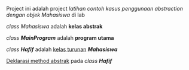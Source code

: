 <p>
	Project ini adalah project <i>latihan contoh kasus penggunaan abstraction dengan objek Mahasiswa </i>di lab
</p>
<p>
<i>class Mahasiswa</i> adalah <b>kelas abstrak</b>
</p>
<p>
	<i>class <b>MainProgram</b></i> adalah <b>program utama</b>
</p>
<p>
<i>class <b>Hafif</b></i> adalah <u>kelas turunan</u> <i><b>Mahasiswa</b></i>
</p>
<p>
	<u>Deklarasi method abstrak</u> pada <i>class <b>Hafif</b></i>
</p>
